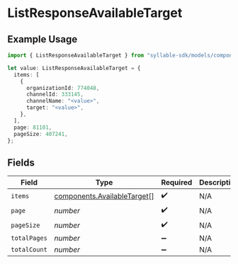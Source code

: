 # ListResponseAvailableTarget

## Example Usage

```typescript
import { ListResponseAvailableTarget } from "syllable-sdk/models/components";

let value: ListResponseAvailableTarget = {
  items: [
    {
      organizationId: 774048,
      channelId: 333145,
      channelName: "<value>",
      target: "<value>",
    },
  ],
  page: 81101,
  pageSize: 407241,
};
```

## Fields

| Field                                                                      | Type                                                                       | Required                                                                   | Description                                                                |
| -------------------------------------------------------------------------- | -------------------------------------------------------------------------- | -------------------------------------------------------------------------- | -------------------------------------------------------------------------- |
| `items`                                                                    | [components.AvailableTarget](../../models/components/availabletarget.md)[] | :heavy_check_mark:                                                         | N/A                                                                        |
| `page`                                                                     | *number*                                                                   | :heavy_check_mark:                                                         | N/A                                                                        |
| `pageSize`                                                                 | *number*                                                                   | :heavy_check_mark:                                                         | N/A                                                                        |
| `totalPages`                                                               | *number*                                                                   | :heavy_minus_sign:                                                         | N/A                                                                        |
| `totalCount`                                                               | *number*                                                                   | :heavy_minus_sign:                                                         | N/A                                                                        |
